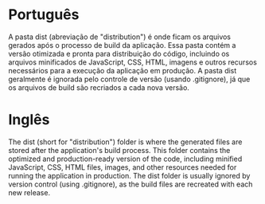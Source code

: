 # **Português**
A pasta dist (abreviação de "distribution") é onde ficam os arquivos gerados após o processo de build da aplicação. Essa pasta contém a versão otimizada e pronta para distribuição do código, incluindo os arquivos minificados de JavaScript, CSS, HTML, imagens e outros recursos necessários para a execução da aplicação em produção. A pasta dist geralmente é ignorada pelo controle de versão (usando .gitignore), já que os arquivos de build são recriados a cada nova versão.

# **Inglês**
The dist (short for "distribution") folder is where the generated files are stored after the application's build process. This folder contains the optimized and production-ready version of the code, including minified JavaScript, CSS, HTML files, images, and other resources needed for running the application in production. The dist folder is usually ignored by version control (using .gitignore), as the build files are recreated with each new release.
